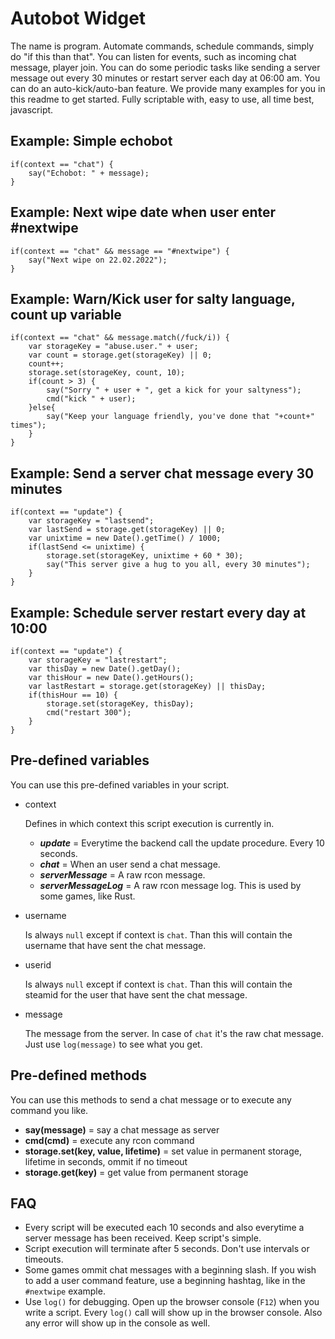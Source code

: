 # Autobot Widget

The name is program. Automate commands, schedule commands, simply do "if this than that". You can listen for events, such as incoming chat message, player join. You can do some periodic tasks like sending a server message out every 30 minutes or restart server each day at 06:00 am. You can do an auto-kick/auto-ban feature. We provide many examples for you in this readme to get started. Fully scriptable with, easy to use, all time best, javascript.

## Example: Simple echobot
    
    if(context == "chat") {
        say("Echobot: " + message);
    }
    
## Example: Next wipe date when user enter #nextwipe

    if(context == "chat" && message == "#nextwipe") {
        say("Next wipe on 22.02.2022");
    }
    
## Example: Warn/Kick user for salty language, count up variable

    if(context == "chat" && message.match(/fuck/i)) {
        var storageKey = "abuse.user." + user;
        var count = storage.get(storageKey) || 0;
        count++;
        storage.set(storageKey, count, 10);
        if(count > 3) {
            say("Sorry " + user + ", get a kick for your saltyness");
            cmd("kick " + user);
        }else{
            say("Keep your language friendly, you've done that "+count+" times");
        }
    }
    
## Example: Send a server chat message every 30 minutes

    if(context == "update") {
        var storageKey = "lastsend";
        var lastSend = storage.get(storageKey) || 0;
        var unixtime = new Date().getTime() / 1000;
        if(lastSend <= unixtime) {
            storage.set(storageKey, unixtime + 60 * 30);
            say("This server give a hug to you all, every 30 minutes");
        }
    }
    
## Example: Schedule server restart every day at 10:00

    if(context == "update") {
        var storageKey = "lastrestart";
        var thisDay = new Date().getDay();
        var thisHour = new Date().getHours();
        var lastRestart = storage.get(storageKey) || thisDay;
        if(thisHour == 10) {
            storage.set(storageKey, thisDay);
            cmd("restart 300");
        }
    }
    
## Pre-defined variables

You can use this pre-defined variables in your script.

* context

    Defines in which context this script execution is currently in.  
    * ***update*** = Everytime the backend call the update procedure. Every 10 seconds.
    * ***chat*** = When an user send a chat message.
    * ***serverMessage*** = A raw rcon message.
    * ***serverMessageLog*** = A raw rcon message log. This is used by some games, like Rust.
        
* username

    Is always `null` except if context is `chat`. Than this will contain the username that have sent the chat message.    
        
* userid

    Is always `null` except if context is `chat`. Than this will contain the steamid for the user that have sent the chat message. 
    
* message
    
    The message from the server. In case of `chat` it's the raw chat message. Just use `log(message)` to see what you get.

## Pre-defined methods

You can use this methods to send a chat message or to execute any command you like.

* **say(message)** = say a chat message as server
* **cmd(cmd)** = execute any rcon command
* **storage.set(key, value, lifetime)** = set value in permanent storage, lifetime in seconds, ommit if no timeout
* **storage.get(key)** = get value from permanent storage
    
## FAQ

* Every script will be executed each 10 seconds and also everytime a server message has been received. Keep script's simple.
* Script execution will terminate after 5 seconds. Don't use intervals or timeouts.
* Some games ommit chat messages with a beginning slash. If you wish to add a user command feature, use a beginning hashtag, like in the `#nextwipe` example.
* Use `log()` for debugging. Open up the browser console (`F12`) when you write a script. Every `log()` call will show up in the browser console. Also any error will show up in the console as well.